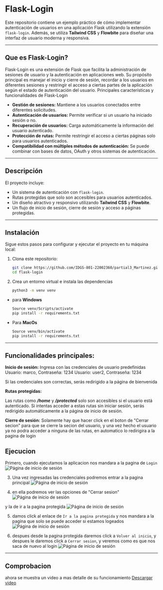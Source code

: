 # Flask-Login

Este repositorio contiene un ejemplo práctico de cómo implementar autenticación de usuarios en una aplicación Flask utilizando la extensión `flask-login`. Además, se utiliza **Tailwind CSS** y **Flowbite** para diseñar una interfaz de usuario moderna y responsiva.

---

## Que es Flask-Login?
Flask-Login es una extensión de Flask que facilita la administración de sesiones de usuario y la autenticación en aplicaciones web. Su propósito principal es manejar el inicio y cierre de sesión, recordar a los usuarios en diferentes sesiones y restringir el acceso a ciertas partes de la aplicación según el estado de autenticación del usuario.
Principales características y funcionalidades de Flask-Login
- **Gestión de sesiones:** Mantiene a los usuarios conectados entre diferentes solicitudes.
- **Autenticación de usuarios:** Permite verificar si un usuario ha iniciado sesión o no.
- **Recuperación de usuarios:** Carga automáticamente la información del usuario autenticado.
- **Protección de rutas:** Permite restringir el acceso a ciertas páginas solo para usuarios autenticados.
- **Compatibilidad con múltiples métodos de autenticación:** Se puede combinar con bases de datos, OAuth y otros sistemas de autenticación.

---

## Descripción

El proyecto incluye:
- Un sistema de autenticación con `flask-login`.
- Rutas protegidas que solo son accesibles para usuarios autenticados.
- Un diseño atractivo y responsivo utilizando **Tailwind CSS** y **Flowbite**.
- Un flujo de inicio de sesión, cierre de sesión y acceso a páginas protegidas.

---

## Instalación

Sigue estos pasos para configurar y ejecutar el proyecto en tu máquina local:

1. Clona este repositorio:
   ```bash
   git clone https://github.com/IDGS-801-22002360/partial3_Martinez.git
   cd flask-login

2. Crea un entorno virtual e instala las dependencias
    ```bash
    python3 -m venv venv
- para **Windows**
    ```bash
    Source venv/Scripts/activate
    pip install -r requirements.txt
    
- Para **MacOs**
    ```bash  
    Source venv/bin/activate
    pip install -r requirements.txt
___

## Funcionalidades principales:
**Inicio de sesión:**
Ingresa con las credenciales de usuario predefinidas
Usuario: marco, Contraseña: 1234
Usuario: user2, Contraseña: 1234

Si las credenciales son correctas, serás redirigido a la página de bienvenida

**Rutas protegidas:**

Las rutas como ***/home*** y ***/protected*** solo son accesibles si el usuario está autenticado.
Si intentas acceder a estas rutas sin iniciar sesión, serás redirigido automáticamente a la página de inicio de sesión.

**Cierre de sesión:**
Solamente hay que hacer click en el boton de "Cerrar secion" para que se cierre la secion del usuario, y una vez hecho el
usuario ya no podra acceder a ninguna de las rutas, en automatico lo redirigira a la pagina de login

## Ejecucion
Primero, cuando ejecutamos la aplicacion nos mandara a la pagina de `Login`
![Página de inicio de sesión](static/img/sc.png)

3. Una vez ingresadas las credenciales podremos entrar a la pagina principal
![Página de inicio de sesión](static/img/sc2.png)

4. en ella podremos ver las opciones de "Cerrar sesion"
![Página de inicio de sesión](static/img/sc3.png)

y la de ir a la pagina protegida
![Página de inicio de sesión](static/img/sc5.png)

5. damos click al enlace de `Ir a la pagina protegida` y nos mandara a la pagina que solo se puede acceder si estamos logeados
![Página de inicio de sesión](static/img/sc6.png)

6. despues desde la pagina protegida daremos click a `Volver al inicio`, y despues le daremos click a `Cerrar sesion`, y veremos como es que nos saca de nuevo al login
![Página de inicio de sesión](static/img/sc1.png)

---

## Comprobacion
ahora se muestra un video a mas detalle de su funcionamiento
[Descargar video](static/img/sr.mov)

